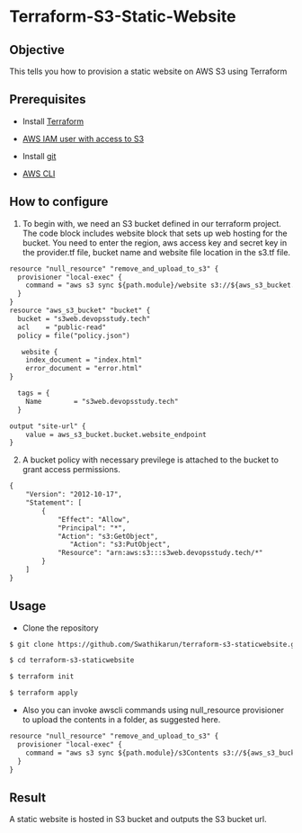 # Terraform-S3-Static-Website

## Objective

This tells you how to provision a static website on AWS S3 using Terraform

## Prerequisites

- Install [Terraform](https://learn.hashicorp.com/tutorials/terraform/install-cli?in=terraform/aws-get-started)

- [AWS IAM user with access to S3](https://docs.aws.amazon.com/IAM/latest/UserGuide/id_users_change-permissions.html#users_change_permissions-add-console)

- Install [git](https://github.com/git-guides/install-git)

- [AWS CLI](https://docs.aws.amazon.com/cli/latest/userguide/getting-started-install.html)

## How to configure

1. To begin with, we need an S3 bucket defined in our terraform project. The code block includes website block that sets up web hosting for the bucket. You need to enter the region, aws access key and secret key in the provider.tf file, bucket name and website file location in the s3.tf file.

```html
resource "null_resource" "remove_and_upload_to_s3" {
  provisioner "local-exec" {
    command = "aws s3 sync ${path.module}/website s3://${aws_s3_bucket.bucket.id}"
  }
}
resource "aws_s3_bucket" "bucket" {
  bucket = "s3web.devopsstudy.tech"
  acl    = "public-read"
  policy = file("policy.json")

   website {
    index_document = "index.html"
    error_document = "error.html"
}

  tags = {
    Name        = "s3web.devopsstudy.tech"
  }

output "site-url" {
    value = aws_s3_bucket.bucket.website_endpoint
}

```

2. A bucket policy with necessary previlege is attached to the bucket to grant access permissions.

```html
{
    "Version": "2012-10-17",
    "Statement": [
        {
            "Effect": "Allow",
            "Principal": "*",
            "Action": "s3:GetObject",
	           "Action": "s3:PutObject",
            "Resource": "arn:aws:s3:::s3web.devopsstudy.tech/*"
        }
    ]
}
```

## Usage

- Clone the repository


```html
$ git clone https://github.com/Swathikarun/terraform-s3-staticwebsite.git

$ cd terraform-s3-staticwebsite

$ terraform init

$ terraform apply
```


- Also you can invoke awscli commands using null_resource provisioner to upload the contents in a folder, as suggested here.

```html
resource "null_resource" "remove_and_upload_to_s3" {
  provisioner "local-exec" {
    command = "aws s3 sync ${path.module}/s3Contents s3://${aws_s3_bucket.site.id}"
  }
}
```

## Result

A static website is hosted in S3 bucket and outputs the S3 bucket url.
